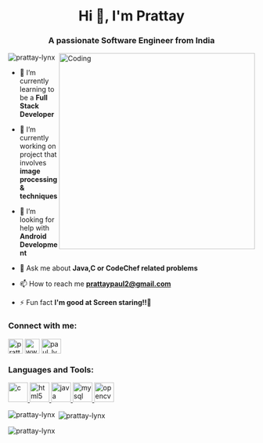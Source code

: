 
<h1 align="center">Hi 👋, I'm Prattay</h1>
<h3 align="center">A passionate Software Engineer from India</h3>

<img align="right" alt="Coding" width="400" src="https://media1.giphy.com/media/qgQUggAC3Pfv687qPC/giphy.gif">

<p align="left"> <img src="https://komarev.com/ghpvc/?username=prattay-lynx&label=Profile%20views&color=0e75b6&style=flat" alt="prattay-lynx" /> </p>

- 🌱 I’m currently learning to be a **Full Stack Developer**

- 📃 I’m currently working on project that involves **image processing & techniques**

- 🤝 I’m looking for help with **Android Development**

- 💬 Ask me about **Java,C or CodeChef related problems**

- 📫 How to reach me **prattaypaul2@gmail.com**

- ⚡ Fun fact **I'm good at Screen staring!!🤭**

<h3 align="left">Connect with me:</h3>
<p align="left">
<a href="https://twitter.com/prattay_lynx" target="blank"><img align="center" src="https://png.pngtree.com/png-clipart/20221019/original/pngtree-twitter-social-media-round-icon-png-image_8704823.png" alt="prattay_lynx" height="30" width="30" /></a>
<a href="https://linkedin.com/in/www.linkedin.com/in/prattay-paul-379455244" target="blank"><img align="center" src="https://cdn-icons-png.flaticon.com/512/174/174857.png" alt="www.linkedin.com/in/prattay-paul-379455244" height="30" width="30" /></a>
<a href="https://www.codechef.com/users/paul_lynx5" target="blank"><img align="center" src="https://cdn.jsdelivr.net/npm/simple-icons@3.1.0/icons/codechef.svg" alt="paul_lynx5" height="30" width="40" /></a>
</p>

<h3 align="left">Languages and Tools:</h3>
<p align="left"> <a href="https://www.cprogramming.com/" target="_blank" rel="noreferrer"> <img src="https://img.icons8.com/color/512/c-programming.png" alt="c" width="40" height="40"/> </a> <a href="https://www.w3.org/html/" target="_blank" rel="noreferrer"> <img src="https://upload.wikimedia.org/wikipedia/commons/thumb/6/61/HTML5_logo_and_wordmark.svg/2048px-HTML5_logo_and_wordmark.svg.png" alt="html5" width="40" height="40"/> </a> <a href="https://www.java.com" target="_blank" rel="noreferrer"> <img src="https://thumbs.dreamstime.com/b/java-logo-vector-design-commercial-brand-trademark-118452997.jpg" alt="java" width="40" height="40"/> </a> <a href="https://www.mysql.com/" target="_blank" rel="noreferrer"> <img src="https://pngimg.com/uploads/mysql/small/mysql_PNG9.png" alt="mysql" width="40" height="40"/> </a> <a href="https://opencv.org/" target="_blank" rel="noreferrer"> <img src="https://www.vectorlogo.zone/logos/opencv/opencv-icon.svg" alt="opencv" width="40" height="40"/> </a> </p>

<p><img align="left" src="https://github-readme-stats.vercel.app/api/top-langs?username=prattay-lynx&show_icons=true&locale=en&layout=compact" alt="prattay-lynx" /></p>

<p>&nbsp;<img align="center" src="https://github-readme-stats.vercel.app/api?username=prattay-lynx&show_icons=true&locale=en" alt="prattay-lynx" /></p>

<p><img align="center" src="https://github-readme-streak-stats.herokuapp.com/?user=prattay-lynx&" alt="prattay-lynx" /></p>
